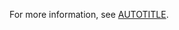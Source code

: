 For more information, see [AUTOTITLE](/organizations/managing-peoples-access-to-your-organization-with-roles/roles-in-an-organization).
